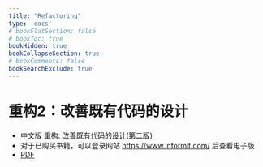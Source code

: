 ```yaml
---
title: "Refactoring"
type: 'docs'
# bookFlatSection: false
# bookToc: true
bookHidden: true
bookCollapseSection: true
# bookComments: false
bookSearchExclude: true
---
```


# 重构2：改善既有代码的设计

- 中文版 [重构: 改善既有代码的设计(第二版)](https://github.com/MwumLi/book-refactoring2)
- 对于已购买书籍，可以登录网站 <https://www.informit.com/> 后查看电子版
- [PDF](https://github.com/anzhihe/learning/blob/master/program/book/%E9%87%8D%E6%9E%84%EF%BC%9A%E6%94%B9%E5%96%84%E6%97%A2%E6%9C%89%E4%BB%A3%E7%A0%81%E7%9A%84%E8%AE%BE%E8%AE%A1(%E7%AC%AC2%E7%89%88).pdf)
